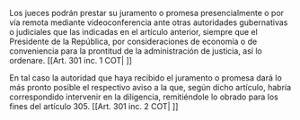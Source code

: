 Los jueces podrán prestar su juramento o promesa presencialmente o por vía remota mediante videoconferencia ante otras autoridades gubernativas o judiciales que las indicadas en el artículo anterior, siempre que el Presidente de la República, por consideraciones de economía o de conveniencia para la prontitud de la administración de justicia, así lo ordenare. [[Art. 301 inc. 1 COT| ]]

En tal caso la autoridad que haya recibido el juramento o promesa dará lo más pronto posible el respectivo aviso a la que, según dicho artículo, habría correspondido intervenir en la diligencia, remitiéndole lo obrado para los fines del artículo 305. [[Art. 301 inc. 2 COT| ]]